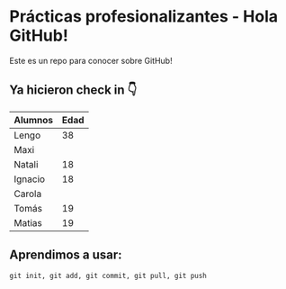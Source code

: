 # Prácticas profesionalizantes - Hola GitHub!
Este es un repo para conocer sobre GitHub!

## Ya hicieron check in 👇

| Alumnos       | Edad       |
| ------------- | ---------- |
| Lengo         | 38         |
| Maxi          |            |
| Natali        | 18         |
| Ignacio       | 18         |
| Carola        |            |
| Tomás         | 19         |
| Matias        | 19         |

## Aprendimos a usar:
```
git init, git add, git commit, git pull, git push 
```